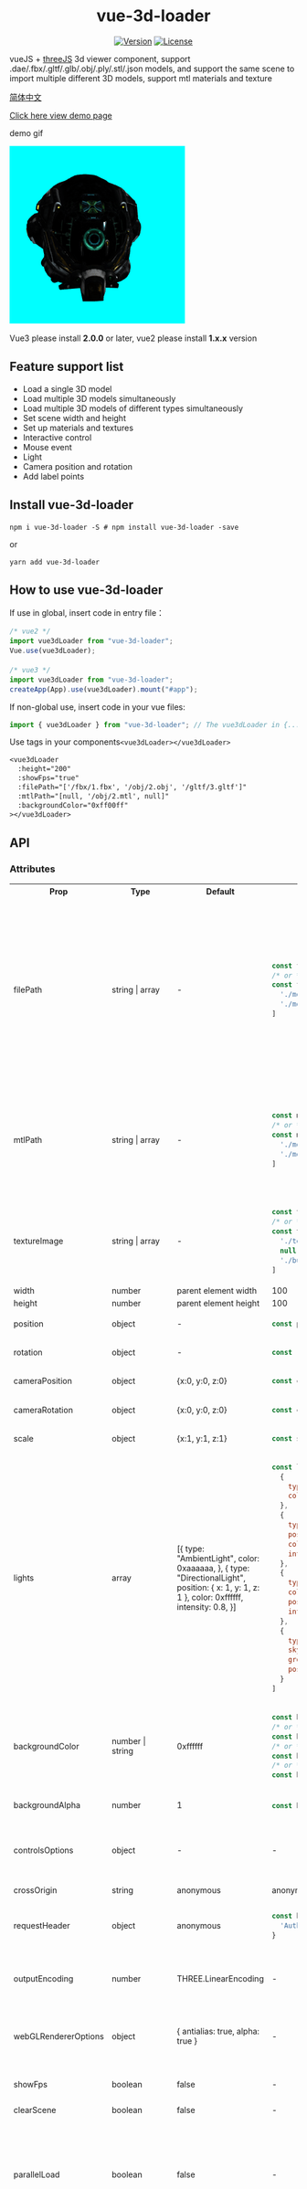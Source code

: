 <center>
<h1>vue-3d-loader</h1>

[![Version](https://img.shields.io/npm/v/vue-3d-loader.svg)](https://www.npmjs.com/package/vue-3d-loader) [![License](https://img.shields.io/npm/l/vue-3d-loader.svg)](https://www.npmjs.com/package/vue-3d-loader)

</center>

vueJS + [threeJS](https://threejs.org/) 3d viewer component, support .dae/.fbx/.gltf/.glb/.obj/.ply/.stl/.json models, and support the same scene to import multiple different 3D models, support mtl materials and texture

[简体中文](./readme_CN.md)

[Click here view demo page](https://king2088.github.io/vue-3d-loader/examples-demo/index.html)

demo gif

![demo gif image](./demo.gif)

Vue3 please install **2.0.0** or later, vue2 please install **1.x.x** version

## Feature support list

- Load a single 3D model
- Load multiple 3D models simultaneously
- Load multiple 3D models of different types simultaneously
- Set scene width and height
- Set up materials and textures
- Interactive control
- Mouse event
- Light
- Camera position and rotation
- Add label points

## Install vue-3d-loader

```shell
npm i vue-3d-loader -S # npm install vue-3d-loader -save
```

or

```shell
yarn add vue-3d-loader
```

## How to use vue-3d-loader

If use in global, insert code in entry file：

```js
/* vue2 */
import vue3dLoader from "vue-3d-loader";
Vue.use(vue3dLoader);

/* vue3 */
import vue3dLoader from "vue-3d-loader";
createApp(App).use(vue3dLoader).mount("#app");
```

If non-global use, insert code in your vue files:

```js
import { vue3dLoader } from "vue-3d-loader"; // The vue3dLoader in {...}
```

Use tags in your components`<vue3dLoader></vue3dLoader>`

```vue
<vue3dLoader
  :height="200"
  :showFps="true"
  :filePath="['/fbx/1.fbx', '/obj/2.obj', '/gltf/3.gltf']"
  :mtlPath="[null, '/obj/2.mtl', null]"
  :backgroundColor="0xff00ff"
></vue3dLoader>
```

## API

### Attributes

<table>
<tr>
  <th>Prop</th>
  <th style="min-width:100px">Type</th>
  <th>Default</th>
  <th>Value</th>
  <th>Description</th>
</tr>
<tr>
  <td>
  filePath
  </td>
  <td>string | array</td>
  <td>-</td>
  <td>

  ```js
  const filePath = './models/tree.obj'
  /* or */
  const filePath = [
    './models/tree.obj', 
    './models/building.obj'
  ]
  ```

  </td>
  <td>
  
  File path, supports multiple files to be loaded together, note: If each file corresponds to a material, you need to set the material **mtlPath** as an array. The same is true for image textures, which need to be set to **textureImage** as an array
  </td>
</tr>
<tr>
  <td>
  mtlPath
  </td>
  <td>string | array</td>
  <td>-</td>
  <td>

  ```js
  const mltPath = './models/tree.mlt'
  /* or */
  const mltPath = [
    './models/tree.mlt',
    './models/building.mlt'
  ]
  ```

  </td>
  <td>

  Material path, supports multiple materials to be loaded together, set this parameter to an array, you must set **filePath** to an array
  </td>
</tr>
<tr>
  <td>
  textureImage
  </td>
  <td>string | array</td>
  <td>-</td>
  <td>

  ```js
  const textureImage = './texture/tree.jpg'
  /* or */
  const textureImage = [
    './texture/tree.jpg',
    null, 
    './building.png'
  ]
  ```

  </td>
  <td>

  jpg/png texture, if is array, **filePath** must be set to an array
  </td>
</tr>
<tr>
  <td>
  width
  </td>
  <td>number</td>
  <td>parent element width</td>
  <td>100</td>
  <td>
  Scene width
  </td>
</tr>
<tr>
  <td>
  height
  </td>
  <td>number</td>
  <td>parent element height</td>
  <td>100</td>
  <td>
  Scene height
  </td>
</tr>
<tr>
  <td>
  position
  </td>
  <td>object</td>
  <td>-</td>
  <td>
  
  ```js
  const position = {x:0, y:0, z:0}
  ```

  </td>
  <td>
  Model position coordinates
  </td>
</tr>
<tr>
  <td>
  rotation
  </td>
  <td>object</td>
  <td>-</td>
  <td>
  
  ```js
  const rotation = {x:0, y:0, z:0}
  ```

  </td>
  <td>
  Model rotation coordinates
  </td>
</tr>
<tr>
  <td>
  cameraPosition
  </td>
  <td>object</td>
  <td>{x:0, y:0, z:0}</td>
  <td>
  
  ```js
  const cameraPosition = {x:0, y:0, z:0}
  ```

  </td>
  <td>
  Camera position coordinates
  </td>
</tr>
<tr>
  <td>
  cameraRotation
  </td>
  <td>object</td>
  <td>{x:0, y:0, z:0}</td>
  <td>
  
  ```js
  const cameraRotation = {x:0, y:0, z:0}
  ```

  </td>
  <td>
  Camera rotation coordinates
  </td>
</tr>
<tr>
  <td>
  scale
  </td>
  <td>object</td>
  <td>{x:1, y:1, z:1}</td>
  <td>
  
  ```js
  const scale = {x:1, y:2, z:1}
  ```

  </td>
  <td>
  Model scale
  </td>
</tr>
<tr>
  <td>
  lights
  </td>
  <td>array</td>
  <td>[{
        type: "AmbientLight",
        color: 0xaaaaaa,
      },
      {
        type: "DirectionalLight",
        position: { x: 1, y: 1, z: 1 },
        color: 0xffffff,
        intensity: 0.8,
      }]</td>
  <td>
  
  ```js
  const lights = [
    { 
      type: "AmbientLight", 
      color: "red", 
    }, 
    { 
      type: "DirectionalLight", 
      position: { x: 100, y: 10, z: 100 }, 
      color: "green", 
      intensity: 0.8, 
    }, 
    { 
      type: "PointLight", 
      color: "#000000", 
      position: { x: 200, y: -200, z: 100 }, 
      intensity: 1 
    }, 
    { 
      type: "HemisphereLight",
      skyColor: "#00FF00",
      groundColor: "#000000",
      position: { x: 200, y: -200, z: 100 }
    }
  ]
  ```

  </td>
  <td>
  Lights is array, type AmbientLight | DirectionalLight | PointLight | HemisphereLight
  </td>
</tr>
<tr>
  <td>
  backgroundColor
  </td>
  <td>number | string</td>
  <td>0xffffff</td>
  <td>
  
  ```js
  const bgColor = 0xff00ff
  /* or */
  const bgColor = 'red'
  /* or */
  const bgColor = '#000000'
  /* or */
  const bgColor = 'rgba(0, 0, 0, 0.5)'
  ```

  </td>
  <td>
  Scene background color
  </td>
</tr>
<tr>
  <td>
  backgroundAlpha
  </td>
  <td>number</td>
  <td>1</td>
  <td>
  
  ```js
  const bgAlpha = 0.5
  ```

  </td>
  <td>
  Background transparency. value range 0-1
  </td>
</tr>
<tr>
  <td>
  controlsOptions
  </td>
  <td>object</td>
  <td>-</td>
  <td>-</td>
  <td>

  Control parameter [OrbitControls Properties](https://threejs.org/docs/#examples/en/controls/OrbitControls)
  </td>
</tr>
<tr>
  <td>
  crossOrigin
  </td>
  <td>string</td>
  <td>anonymous</td>
  <td>anonymous | use-credentials</td>
  <td>
  Cross-domain configuration.
  </td>
</tr>
<tr>
  <td>
  requestHeader
  </td>
  <td>object</td>
  <td>anonymous</td>
  <td>
  
  ```js
  const headers = { 
    'Authorization': 'Bearer token'
  }
  ```

  </td>
  <td>
  Set request header.
  </td>
</tr>
<tr>
  <td>
  outputEncoding
  </td>
  <td>number</td>
  <td>THREE.LinearEncoding</td>
  <td>-</td>
  <td>

  Renderer's output encoding [WebGLRenderer OutputEncoding](https://threejs.org/docs/index.html#api/en/renderers/WebGLRenderer.outputEncoding)
  </td>
</tr>
<tr>
  <td>
  webGLRendererOptions
  </td>
  <td>object</td>
  <td>{ antialias: true, alpha: true }</td>
  <td>-</td>
  <td>

  WebGLRenderer options [WebGLRenderer Parameters](https://threejs.org/docs/index.html#api/zh/renderers/WebGLRenderer)
  </td>
</tr>
<tr>
  <td>
  showFps
  </td>
  <td>boolean</td>
  <td>false</td>
  <td>-</td>
  <td>

  Show stats infomation
  </td>
</tr>
<tr>
  <td>
  clearScene
  </td>
  <td>boolean</td>
  <td>false</td>
  <td>-</td>
  <td>Clear scene</td>
</tr>
<tr>
  <td>
  parallelLoad
  </td>
  <td>boolean</td>
  <td>false</td>
  <td>-</td>
  <td>
  
  Enable/disable parallel load models (useful only for multi-model loading). **Use this attribute, the process event will be unpredictable**
  </td>
</tr>
<tr>
  <td>
  labels
  </td>
  <td>array</td>
  <td>-</td>
  <td>
  
  ```js
  const labels = [
    {
      image: "", 
      text: "", 
      textStyle: { 
        fontFamily: "Arial", 
        fontSize: 18, 
        fontWeight: "normal", 
        lineHeight: 1, 
        color: "#ffffff", 
        borderWidth: 8, 
        borderRadius: 4, 
        borderColor: "rgba(0,0,0,1)",
        backgroundColor: "rgba(0, 0, 0, 1)" 
      }, 
      position: {x:0, y:0, z:0}, 
      scale:{x:1, y:1, z:0}, 
      sid: null
    }
  ]
  ```

  </td>
  <td>
  
  Add an image/text label and set image to display the image label. Set text to display text labels. Text styles can be set using textStyle. For examples, see the [examples/add-label.vue](./src/examples/add-label.vue) file
  </td>
</tr>
</table>

### Events

| event                        | description                                                          |
| ---------------------------- | -------------------------------------------------------------------- |
| mousedown(event, intersects) | mouse down, intersect: currently intersecting objects                |
| mousemove(event, intersects) | mouse move, intersect: currently intersecting objects                |
| mouseup(event, intersects)   | mouse up, intersect: currently intersecting objects                  |
| click(event, intersects)     | click, intersect: currently intersecting objects                     |
| load                         | load model event                                                     |
| process(event, fileIndex)    | loading progress, fileIndex: the index of the currently loaded model |
| error(event)                 | error event                                                          |

### Example

#### 1. Load a 3D model

supports dae/fbx/gltf(glb)/obj/ply/stl models

```vue
<!-- fbx model -->
<vue3dLoader
  filePath="models/collada/stormtrooper/stormtrooper.dae"
></vue3dLoader>
<!-- obj model -->
<vue3dLoader filePath="/obj/1.obj"></vue3dLoader>
```

#### 2. Loading multiple models in the same scene

```vue
<!-- Load multiple models of different type -->
<template>
  <vue3dLoader
    :filePath="filePath"
    :scale="{ x: 0.4, y: 0.4, z: 0.4 }"
    :cameraPosition="{ x: 100, y: 200, z: 30 }"
  ></vue3dLoader>
</template>
<script>
export default {
  data() {
    return {
      filePath: [
        "/models/fbx/Samba Dancing.fbx",
        "models/collada/pump/pump.dae",
      ],
    };
  },
};
</script>
```

#### 3. Material and texture

```vue
<!-- obj and mtl material -->
<vue3dLoader filePath="/obj/1.obj" mtlPath="/obj/1.mtl"></vue3dLoader>
<!-- fbx and png texture -->
<vue3dLoader filePath="/fbx/1.fbx" textureImage="/fbx/1.png"></vue3dLoader>
```

#### 4. Background color and transparency

```vue
<vue3dLoader
  filePath="/fbx/1.fbx"
  :backgroundAlpha="0.5"
  backgroundColor="red"
></vue3dLoader>
```

#### 5. Controls

```vue
<template>
  <div class="controls">
    <div class="buttons">
      <!-- Disable right-click dragging -->
      <button @click="enablePan = !enablePan">
        {{ enablePan ? "disable" : "enable" }} translation
      </button>
      <!-- Disable zoom -->
      <button @click="enableZoom = !enableZoom">
        {{ enableZoom ? "disable" : "enable" }} zoom
      </button>
      <!-- Disable rotate -->
      <button @click="enableRotate = !enableRotate">
        {{ enableRotate ? "disable" : "enable" }} rotation
      </button>
    </div>
    <vue3dLoader
      :filePath="'/models/collada/elf/elf.dae'"
      :controlsOptions="{
        enablePan,
        enableZoom,
        enableRotate,
      }"
      :cameraPosition="{ x: 0, y: -10, z: 13 }"
    />
  </div>
</template>
<script>
export default {
  data() {
    return {
      enablePan: true,
      enableZoom: true,
      enableRotate: true,
    };
  },
};
</script>
```

#### 6. Rotate model

```vue
<template>
  <vue3dLoader
    :rotation="rotation"
    @load="onLoad()"
    filePath="/models/collada/elf/elf.dae"
  />
</template>
<script>
export default {
  data() {
    return {
      rotation: {
        x: -Math.PI / 2,
        y: 0,
        z: 0,
      },
    };
  },
  methods: {
    onLoad() {
      this.rotate();
    },
    rotate() {
      requestAnimationFrame(this.rotate);
      this.rotation.z += 0.01;
    },
  },
};
</script>
```

#### 7. Events

```vue
<template>
  <vue3dLoader filePath="/models/ply/Lucy100k.ply" @mousemove="onMouseMove" />
</template>
<script>
export default {
  data() {
    return {
      object: null,
    };
  },
  methods: {
    onMouseMove(event, intersected) {
      if (this.object) {
        this.object.material.color.setStyle("#fff");
      }
      if (intersected) {
        this.object = intersected.object;
        this.object.material.color.setStyle("#13ce66");
      }
    },
  },
};
</script>
```

#### 8. More demos code

[Click here to see more demo code](https://github.com/king2088/vue-3d-loader/tree/master/src/examples)

### Coming soon

- [x] Supports Vue3

### Bugs

[issues](https://github.com/king2088/vue-3d-loader/issues)

### Thanks

This plugin is inseparable from [vue-3d-model](https://github.com/hujiulong/vue-3d-model)
